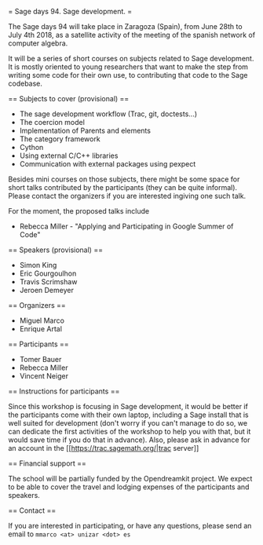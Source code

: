 = Sage days 94. Sage development. =

The Sage days 94 will take place in Zaragoza (Spain), from June 28th to July 4th 2018, as a satellite activity of the meeting of the spanish network of computer algebra.

It will be a series of short courses on subjects related to Sage development. It is mostly oriented to young researchers that want to make the step from writing some code for their own use, to contributing that code to the Sage codebase.

== Subjects to cover (provisional) ==

 * The sage development workflow (Trac, git, doctests...)
 * The coercion model
 * Implementation of Parents and elements
 * The category framework
 * Cython
 * Using external C/C++ libraries
 * Communication with external packages using pexpect

Besides mini courses on those subjects, there might be some space for short talks contributed by the participants (they can be quite informal). Please contact the organizers if you are interested ingiving one such talk.

For the moment, the proposed talks include

 * Rebecca Miller - "Applying and Participating in Google Summer of Code"


== Speakers (provisional) ==

 * Simon King
 * Eric Gourgoulhon
 * Travis Scrimshaw
 * Jeroen Demeyer


== Organizers ==

 * Miguel Marco
 * Enrique Artal

== Participants ==

 * Tomer Bauer
 * Rebecca Miller
 * Vincent Neiger

== Instructions for participants ==

Since this workshop is focusing in Sage development, it would be better if the participants come with their own laptop, including a Sage install that is well suited for development (don't worry if you can't manage to do so, we can dedicate the first activities of the workshop to help you with that, but it would save time if you do that in advance). Also, please ask in advance for an account in the [[https://trac.sagemath.org/|trac server]]
 

== Financial support ==

The school will be partially funded by the Opendreamkit project. We expect to be able to cover the travel and lodging expenses of the participants and speakers.

== Contact ==

If you are interested in participating, or have any questions, please send an email to `mmarco <at> unizar <dot> es`

